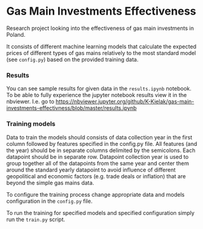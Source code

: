# Gas Main Investments Effectiveness
Research project looking into the effectiveness of gas main investments in Poland. 

It consists of different machine learning models that calculate the expected prices of different types of gas mains
relatively to the most standard model (see `config.py`) based on the provided training data.

### Results
You can see sample results for given data in the `results.ipynb` notebook. To be able to  fully experience the jupyter 
notebook results view it in the nbviewer. I.e. go to
https://nbviewer.jupyter.org/github/K-Kielak/gas-main-investments-effectivness/blob/master/results.ipynb


### Training models
Data to train the models should consists of data collection year in the first column followed by features specified in 
the config.py file. All features (and the year) should be in separate columns delimited by the semicolons. Each 
datapoint should be in separate row. Datapoint collection year is used to group together all of the datapoints 
from the same year and center them around the standard yearly datapoint to avoid influence of different geopolitical 
and economic factors (e.g. trade deals or inflation) that are beyond the simple gas mains data.

To configure the training process change appropriate data and models configuration in the `config.py` file.

To run the training for specified models and specified configuration simply run the `train.py` script.